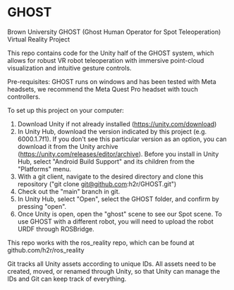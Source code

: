 # GHOST
Brown University GHOST (Ghost Human Operator for Spot Teleoperation) Virtual Reality Project

This repo contains code for the Unity half of the GHOST system, which allows for robust VR robot teleoperation with immersive point-cloud visualization and intuitive gesture controls. 

Pre-requisites:
GHOST runs on windows and has been tested with Meta headsets, we recommend the Meta Quest Pro headset with touch controllers.


To set up this project on your computer:
1. Download Unity if not already installed (https://unity.com/download)
2. In Unity Hub, download the version indicated by this project (e.g. 6000.1.7f1). If you don't see this particular version as an option, you can download it from the Unity archive (https://unity.com/releases/editor/archive). Before you install in Unity Hub, select "Android Build Support" and its children from the "Platforms" menu.
3. With a git client, navigate to the desired directory and clone this repository ("git clone git@github.com:h2r/GHOST.git")
4. Check out the "main" branch in git.
5. In Unity Hub, select "Open", select the GHOST folder, and confirm by pressing "open".
6. Once Unity is open, open the "ghost" scene to see our Spot scene. To use GHOST with a different robot, you will need to upload the robot URDF through ROSBridge. 

This repo works with the ros\_reality repo, which can be found at github.com/h2r/ros\_reality

Git tracks all Unity assets according to unique IDs. All assets need to be created, moved, or renamed through Unity, so that Unity can manage the IDs and Git can keep track of everything.
